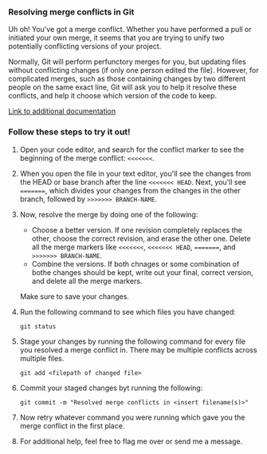 ### Resolving merge conflicts in Git
Uh oh! You've got a merge conflict. Whether you have performed a pull or initiated your own merge, it seems that you are trying to unify two potentially conflicting versions of your project. 

Normally, Git will perform perfunctory merges for you, but updating files without conflicting changes (if only one person edited the file). However, for complicated merges, such as those containing changes by two different people on the same exact line, Git will ask you to help it resolve these conflicts, and help it choose which version of the code to keep.

[Link to additional documentation](https://docs.github.com/en/github/collaborating-with-issues-and-pull-requests/resolving-a-merge-conflict-using-the-command-line)

### Follow these steps to try it out!
1. Open your code editor, and search for the conflict marker to see the beginning of the merge conflict: `<<<<<<<`.
2.  When you open the file in your text editor, you'll see the changes from the HEAD or base branch after the line `<<<<<<< HEAD`. Next, you'll see `=======`, which divides your changes from the changes in the other branch, followed by `>>>>>>> BRANCH-NAME`.
3. Now, resolve the merge by doing one of the following:
   - Choose a better version. If one revision completely replaces the other, choose the correct revision, and erase the other one. Delete all the merge markers like `<<<<<<<`, `<<<<<<< HEAD`, `=======`, and `>>>>>>> BRANCH-NAME`.
   - Combine the versions. If both chnages or some combination of bothe changes should be kept, write out your final, correct version, and delete all the merge markers.

   Make sure to save your changes.
4. Run the following command to see which files you have changed:

   ```
   git status
   ```
5. Stage your changes by running the following command for every file you resolved a merge conflict in. There may be multiple conflicts across multiple files.

   ```
   git add <filepath of changed file>
6. Commit your staged changes byt running the following:

   ```
   git commit -m "Resolved merge conflicts in <insert filename(s)>"
   ```
7. Now retry whatever command you were running which gave you the merge conflict in the first place.
8. For additional help, feel free to flag me over or send me a message.



